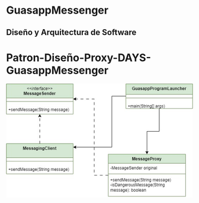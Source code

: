 # GuasappMessenger

## Diseño y Arquitectura de Software
# Patron-Diseño-Proxy-DAYS-GuasappMessenger

![alt text](img/image.png "Logo Title Text 1")